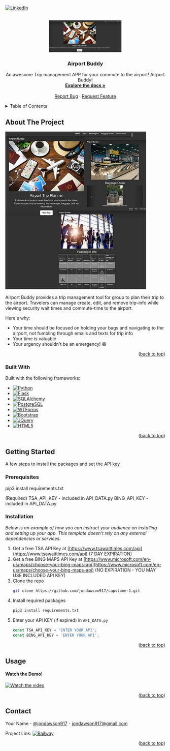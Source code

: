 



<!-- PROJECT SHIELDS -->
<!--
*** I'm using markdown "reference style" links for readability.
*** Reference links are enclosed in brackets [ ] instead of parentheses ( ).
*** See the bottom of this document for the declaration of the reference variables
*** for contributors-url, forks-url, etc. This is an optional, concise syntax you may use.
*** https://www.markdownguide.org/basic-syntax/#reference-style-links
-->

[![LinkedIn][linkedin-shield]][linkedin-url]



<!-- PROJECT LOGO -->
<br />
<div align="center">
  <a href="https://git.heroku.com/airport-buddy.git">
    <img src="images/thumbnail.jpg" alt="Logo" width="228" height="100">
  </a>

  <h3 align="center">Airport Buddy</h3>

  <p align="center">
    An awesome Trip management APP for your commute to the airport! Airport Buddy!
    <br />
    <a href="https://github.com/jondawson917/capstone-1/readme.md"><strong>Explore the docs »</strong></a>
    <br />
    <br />
    <a href="mailto:jondawson917@gmail.com">Report Bug</a>
    ·
    <a href="mailto:jondawson917@gmail.com">Request Feature</a>
  </p>
</div>



<!-- TABLE OF CONTENTS -->
<details>
  <summary>Table of Contents</summary>
  <ol>
    <li>
      <a href="#about-the-project">About The Project</a>
      <ul>
        <li><a href="#built-with">Built With</a></li>
      </ul>
    </li>
    <li>
      <a href="#getting-started">Getting Started</a>
      <ul>
        <li><a href="#prerequisites">Prerequisites</a></li>
        <li><a href="#installation">Installation</a></li>
        <li><a href="#Usage">Usage</a></li>
        <li><a href="#Contact">Contact</a></li>
      </ul>
    </li>
  </ol>
</details>



<!-- ABOUT THE PROJECT -->
## About The Project

[![Airport Buddy][product-screenshot]](https://git.heroku.com/airport-buddy.git)

Airport Buddy provides a trip management tool for group to plan their trip to the airport. 
Travelers can manage create, edit, and remove trip-info while viewing security wait times and commute-time to the airport.

Here's why:
* Your time should be focused on holding your bags and navigating to the airport, not fumbling through emails and texts for trip info
* Your time is valuable 
* Your urgency shouldn't be an emergency! :smile: 



<p align="right">(<a href="#readme-top">back to top</a>)</p>



### Built With

Built with the following frameworks:

* [![Python][Python-shield]][Python-url]
* [![Flask][Flask-shield]][Flask-url]
* [![SQLAlchemy][SQLAlchemy-shield]][SqlAlchemy-url]
* [![PostgreSQL][Postgres-shield]][Postgres-url]
* [![WTForms][WTForms-shield]][WTForms-url]
* [![Bootstrap][Bootstrap.com]][Bootstrap-url]
* [![JQuery][JQuery.com]][JQuery-url]
* [![HTML5][HTML-shield]][HTML-url]

<p align="right">(<a href="#readme-top">back to top</a>)</p>



<!-- GETTING STARTED -->
## Getting Started

A few steps to install the packages and set the API key

### Prerequisites

pip3 install requirements.txt

(Required) TSA_API_KEY - included in API_DATA.py
           BING_API_KEY - included in API_DATA.py


### Installation

_Below is an example of how you can instruct your audience on installing and setting up your app. This template doesn't rely on any external dependencies or services._

1. Get a free TSA API Key at [https://www.tsawaittimes.com/api](https://www.tsawaittimes.com/api) (7 DAY EXPIRATION)
2. Get a free BING MAPS API Key at [https://www.microsoft.com/en-us/maps/choose-your-bing-maps-api](https://www.microsoft.com/en-us/maps/choose-your-bing-maps-api) (NO EXPIRATION - YOU MAY USE INCLUDED API KEY)
3. Clone the repo
   ```sh
   git clone https://github.com/jondawson917/capstone-1.git
   ```
3. Install required packages
   ```sh
   pip3 install requirements.txt
   ```
4. Enter your API KEY (if expired) in `API_DATA.py`
   ```js
   const TSA_API_KEY = 'ENTER YOUR API';
   const BING_API_KEY = 'ENTER YOUR API';
   ```

<p align="right">(<a href="#readme-top">back to top</a>)</p>



<!-- USAGE EXAMPLES -->
## Usage

#### Watch the Demo!

[![Watch the video](https://img.youtube.com/vi/G0MnTOLshXE/maxresdefault.jpg)](https://www.youtube.com/embed/G0MnTOLshXE)

<p align="right">(<a href="#readme-top">back to top</a>)</p>




<!-- CONTACT -->
## Contact

Your Name - [@jondawson917](https://twitter.com/jondawson917) - jondawson917@gmail.com

Project Link: [![Railway][Railway-shield]][project-url]

<p align="right">(<a href="#readme-top">back to top</a>)</p>



<!-- LINKS & IMAGES -->
[contributors-shield]: https://img.shields.io/github/contributors/othneildrew/Best-README-Template.svg?style=for-the-badge
[contributors-url]: https://github.com/othneildrew/Best-README-Template/graphs/contributors
[forks-shield]: https://img.shields.io/github/forks/othneildrew/Best-README-Template.svg?style=for-the-badge
[forks-url]: https://github.com/othneildrew/Best-README-Template/network/members
[stars-shield]: https://img.shields.io/github/stars/othneildrew/Best-README-Template.svg?style=for-the-badge
[stars-url]: https://github.com/othneildrew/Best-README-Template/stargazers
[issues-shield]: https://img.shields.io/github/issues/othneildrew/Best-README-Template.svg?style=for-the-badge
[issues-url]: https://github.com/othneildrew/Best-README-Template/issues
[license-shield]: https://img.shields.io/github/license/othneildrew/Best-README-Template.svg?style=for-the-badge
[license-url]: https://github.com/othneildrew/Best-README-Template/blob/master/LICENSE.txt
[linkedin-shield]: https://img.shields.io/badge/-LinkedIn-black.svg?style=for-the-badge&logo=linkedin&colorB=555
[linkedin-url]: https://linkedin.com/in/jondawson917
[product-screenshot]: images/Airport_Buddy.jpg
[Bootstrap.com]: https://img.shields.io/badge/Bootstrap-563D7C?style=for-the-badge&logo=bootstrap&logoColor=white
[Bootstrap-url]: https://getbootstrap.com
[JQuery.com]: https://img.shields.io/badge/jQuery-0769AD?style=for-the-badge&logo=jquery&logoColor=white
[JQuery-url]: https://jquery.com
[HTML-url]: https://developer.mozilla.org/en-US/docs/Glossary/HTML5
[Flask-shield]: https://img.shields.io/badge/flask-%23000.svg?style=for-the-badge&logo=flask&logoColor=white
[Python-shield]: https://img.shields.io/badge/python-3670A0?style=for-the-badge&logo=python&logoColor=ffdd54
[Postgres-shield]: https://img.shields.io/badge/postgres-%23316192.svg?style=for-the-badge&logo=postgresql&logoColor=white
[HTML-shield]: https://img.shields.io/badge/HTML-239120?style=for-the-badge&logo=html5&logoColor=white
[SQLAlchemy-shield]: https://img.shields.io/badge/-SqlAlchemy-orange
[WTForms-shield]: https://img.shields.io/badge/-WTForms-lightgrey
[Railway-shield]: https://img.shields.io/badge/Railway-0B0D0E.svg?style=for-the-badge&logo=Railway&logoColor=white
[project-url]: https://airportbuddy.up.railway.app/
[Python-url]: https://python.org
[WTForms-url]: https://github.com/wtforms/wtforms
[Flask-url]: https://flask.palletsprojects.com/
[SQLAlchemy-url]: https://www.sqlalchemy.org/
[Postgres-url]: https://www.postgresql.org/
[video-url]: https://www.youtube.com/watch?v=G0MnTOLshXE
